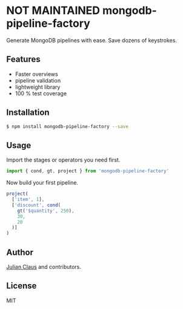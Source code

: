 # NOT MAINTAINED mongodb-pipeline-factory

Generate MongoDB pipelines with ease. Save dozens of keystrokes.

## Features

- Faster overviews
- pipeline validation
- lightweight library
- 100 % test coverage

## Installation

```bash
$ npm install mongodb-pipeline-factory --save
```

## Usage

Import the stages or operators you need first.

```js
import { cond, gt, project } from 'mongodb-pipeline-factory'
```

Now build your first pipeline.

```js
project(
  ['item', 1],
  ['discount', cond(
    gt('$quantity', 250),
    30,
    20
  )]
)
```

## Author

[Julian Claus](https://www.julian-claus.de) and contributors.

## License

MIT
